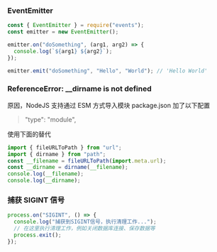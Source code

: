 ### EventEmitter

```js
const { EventEmitter } = require("events");
const emitter = new EventEmitter();

emitter.on("doSomething", (arg1, arg2) => {
  console.log(`${arg1} ${arg2}`);
});

emitter.emit("doSomething", "Hello", "World"); // 'Hello World'
```

### ReferenceError: \_\_dirname is not defined

原因，NodeJS 支持通过 ESM 方式导入模块
package.json 加了以下配置

> "type": "module",

使用下面的替代

```js
import { fileURLToPath } from "url";
import { dirname } from "path";
const __filename = fileURLToPath(import.meta.url);
const __dirname = dirname(__filename);
console.log(__filename);
console.log(__dirname);
```

### 捕获 SIGINT 信号

```js
process.on("SIGINT", () => {
  console.log("捕获到SIGINT信号，执行清理工作...");
  // 在这里执行清理工作，例如关闭数据库连接、保存数据等
  process.exit();
});
```

